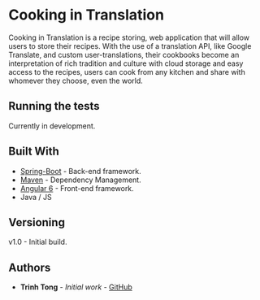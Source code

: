 # Cooking in Translation

Cooking in Translation is a recipe storing, web application that will allow users to store their recipes. With the use of a translation API, like Google Translate, and custom user-translations, their cookbooks become an interpretation of rich tradition and culture with cloud storage and easy access to the recipes, users can cook from any kitchen and share with whomever they choose, even the world.

## Running the tests

Currently in development.


## Built With

* [Spring-Boot](https://spring.io/projects/spring-boot) - Back-end framework.
* [Maven](https://maven.apache.org/) - Dependency Management.
* [Angular 6](https://angular.io/) - Front-end framework.
* Java / JS 

## Versioning

v1.0 - Initial build.

## Authors

* **Trinh Tong** - *Initial work* - [GitHub](https://github.com/trtong)

